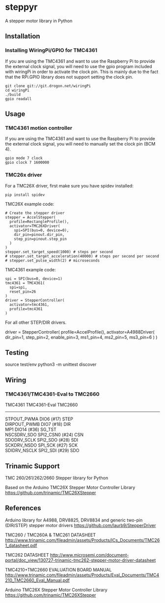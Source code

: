 # steppyr

A stepper motor library in Python

## Installation

### Installing WiringPi/GPIO for TMC4361

If you are using the TMC4361 and want to use the Raspberry Pi to provide the
external clock signal, you will need to use the gpio program included with
wiringPi in order to activate the clock pin. This is mainly due to the fact
that the RPi.GPIO library does not support setting the clock pin.

    git clone git://git.drogon.net/wiringPi
    cd wiringPi
    ./build
    gpio readall

## Usage

### TMC4361 motion controller

If you are using the TMC4361 and want to use the Raspberry Pi to provide the
external clock signal, you will need to manually set the clock pin (BCM 4).

    gpio mode 7 clock
    gpio clock 7 1600000

### TMC26x driver

For a TMC26X driver, first make sure you have spidev installed:

    pip install spidev

TMC26X example code:

    # Create the stepper driver
    stepper = AccelStepper(
      profile=RectangleProfile(),
      activator=TMC26XDriver(
        spi=SPI(bus=0, device=0),
        dir_pin=pinout.dir_pin,
        step_pin=pinout.step_pin
      )
    )
    stepper.set_target_speed(1000) # steps per second
    # stepper.set_target_acceleration(40000) # steps per second per second
    # stepper.set_pulse_width(2) # microseconds

TMC4361 example code:

    spi = SPI(bus=0, device=1)
    tmc4361 = TMC4361(
      spi=spi,
      reset_pin=26
    )
    driver = StepperController(
      activator=tmc4361,
      profile=tmc4361
    )

For all other STEP/DIR drivers.

  driver = StepperController(
    profile=AccelProfile(),
    activator=A4988Driver(
      dir_pin=1,
      step_pin=2,
      enable_pin=3,
      ms1_pin=4,
      ms2_pin=5,
      ms3_pin=6
    )
  )

## Testing

  source test/env
  python3 -m unittest discover

## Wiring

### TMC4361/TMC4361-Eval to TMC2660

TMC4361       TMC4361-Eval      TMC2660   
-------       ------------      -------
STPOUT_PWMA   DIO6 (#17)        STEP      
DIRPOUT_PWMB  DIO7 (#18)        DIR       
MP1           DIO14 (#36)       SG_TST    
NSCSDRV_SDO   SPI2_CSN0 (#24)   CSN       
SDODRV_SCLK   SPI2_SDO (#28)    SDI       
SCKDRV_NSDO   SPI_SCK (#27)     SCK       
SDIDRV_NSCLK  SPI2_SDI (#29)    SDO       

## Trinamic Support

TMC 260/261/262/2660 Stepper library for Python

Based on the Arduino TMC26X Stepper Motor Controller Library
  https://github.com/trinamic/TMC26XStepper

## References

Arduino library for A4988, DRV8825, DRV8834 and generic two-pin (DIR/STEP) stepper motor drivers
  https://github.com/laurb9/StepperDriver

TMC260 / TMC260A & TMC261 DATASHEET
  http://www.trinamic.com/fileadmin/assets/Products/ICs_Documents/TMC261_datasheet.pdf

TMC262 DATASHEET
  http://www.microsemi.com/document-portal/doc_view/130727-trinamic-tmc262-stepper-motor-driver-datasheet

TMC4210+TMC2660 EVALUATION BOARD MANUAL
  http://www.trinamic.com/fileadmin/assets/Products/Eval_Documents/TMC4210_TMC2660_Eval_Manual.pdf

Arduino TMC26X Stepper Motor Controller Library
  https://github.com/trinamic/TMC26XStepper
